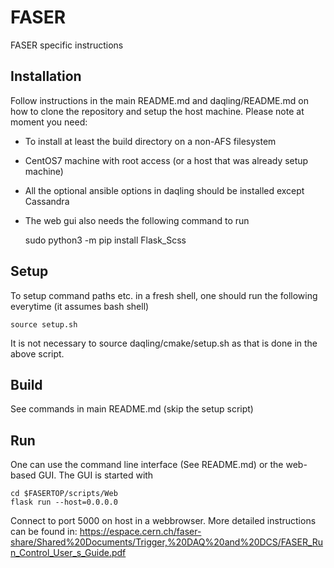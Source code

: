 # FASER

FASER specific instructions

## Installation

Follow instructions in the main README.md and daqling/README.md on how to clone the repository
and setup the host machine. Please note at moment you need:
  * To install at least the build directory on a non-AFS filesystem 
  * CentOS7 machine with root access (or a host that was already setup machine)
  * All the optional ansible options in daqling should be installed except Cassandra
  * The web gui also needs the following command to run

    sudo python3 -m pip install Flask_Scss

## Setup

To setup command paths etc. in a fresh shell, one should run the following everytime (it assumes bash shell)

    source setup.sh

It is not necessary to source daqling/cmake/setup.sh as that is done in the above script.

## Build

See commands in main README.md (skip the setup script)

## Run 

One can use the command line interface (See README.md) or the web-based GUI. 
The GUI is started with

    cd $FASERTOP/scripts/Web
    flask run --host=0.0.0.0 

Connect to port 5000 on host in a webbrowser. More detailed instructions can be found in:
https://espace.cern.ch/faser-share/Shared%20Documents/Trigger,%20DAQ%20and%20DCS/FASER_Run_Control_User_s_Guide.pdf

